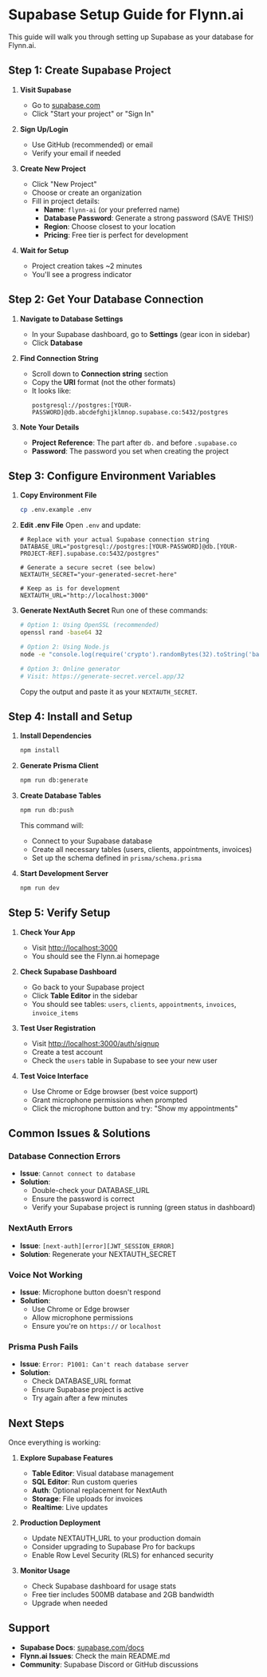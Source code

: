 # Supabase Setup Guide for Flynn.ai

This guide will walk you through setting up Supabase as your database for Flynn.ai.

## Step 1: Create Supabase Project

1. **Visit Supabase**
   - Go to [supabase.com](https://supabase.com)
   - Click "Start your project" or "Sign In"

2. **Sign Up/Login**
   - Use GitHub (recommended) or email
   - Verify your email if needed

3. **Create New Project**
   - Click "New Project"
   - Choose or create an organization
   - Fill in project details:
     - **Name**: `flynn-ai` (or your preferred name)
     - **Database Password**: Generate a strong password (SAVE THIS!)
     - **Region**: Choose closest to your location
     - **Pricing**: Free tier is perfect for development

4. **Wait for Setup**
   - Project creation takes ~2 minutes
   - You'll see a progress indicator

## Step 2: Get Your Database Connection

1. **Navigate to Database Settings**
   - In your Supabase dashboard, go to **Settings** (gear icon in sidebar)
   - Click **Database**

2. **Find Connection String**
   - Scroll down to **Connection string** section
   - Copy the **URI** format (not the other formats)
   - It looks like:
     ```
     postgresql://postgres:[YOUR-PASSWORD]@db.abcdefghijklmnop.supabase.co:5432/postgres
     ```

3. **Note Your Details**
   - **Project Reference**: The part after `db.` and before `.supabase.co`
   - **Password**: The password you set when creating the project

## Step 3: Configure Environment Variables

1. **Copy Environment File**
   ```bash
   cp .env.example .env
   ```

2. **Edit .env File**
   Open `.env` and update:

   ```env
   # Replace with your actual Supabase connection string
   DATABASE_URL="postgresql://postgres:[YOUR-PASSWORD]@db.[YOUR-PROJECT-REF].supabase.co:5432/postgres"

   # Generate a secure secret (see below)
   NEXTAUTH_SECRET="your-generated-secret-here"

   # Keep as is for development
   NEXTAUTH_URL="http://localhost:3000"
   ```

3. **Generate NextAuth Secret**
   Run one of these commands:

   ```bash
   # Option 1: Using OpenSSL (recommended)
   openssl rand -base64 32

   # Option 2: Using Node.js
   node -e "console.log(require('crypto').randomBytes(32).toString('base64'))"

   # Option 3: Online generator
   # Visit: https://generate-secret.vercel.app/32
   ```

   Copy the output and paste it as your `NEXTAUTH_SECRET`.

## Step 4: Install and Setup

1. **Install Dependencies**
   ```bash
   npm install
   ```

2. **Generate Prisma Client**
   ```bash
   npm run db:generate
   ```

3. **Create Database Tables**
   ```bash
   npm run db:push
   ```
   
   This command will:
   - Connect to your Supabase database
   - Create all necessary tables (users, clients, appointments, invoices)
   - Set up the schema defined in `prisma/schema.prisma`

4. **Start Development Server**
   ```bash
   npm run dev
   ```

## Step 5: Verify Setup

1. **Check Your App**
   - Visit [http://localhost:3000](http://localhost:3000)
   - You should see the Flynn.ai homepage

2. **Check Supabase Dashboard**
   - Go back to your Supabase project
   - Click **Table Editor** in the sidebar
   - You should see tables: `users`, `clients`, `appointments`, `invoices`, `invoice_items`

3. **Test User Registration**
   - Visit [http://localhost:3000/auth/signup](http://localhost:3000/auth/signup)
   - Create a test account
   - Check the `users` table in Supabase to see your new user

4. **Test Voice Interface**
   - Use Chrome or Edge browser (best voice support)
   - Grant microphone permissions when prompted
   - Click the microphone button and try: "Show my appointments"

## Common Issues & Solutions

### Database Connection Errors
- **Issue**: `Cannot connect to database`
- **Solution**: 
  - Double-check your DATABASE_URL
  - Ensure the password is correct
  - Verify your Supabase project is running (green status in dashboard)

### NextAuth Errors
- **Issue**: `[next-auth][error][JWT_SESSION_ERROR]`
- **Solution**: Regenerate your NEXTAUTH_SECRET

### Voice Not Working
- **Issue**: Microphone button doesn't respond
- **Solution**: 
  - Use Chrome or Edge browser
  - Allow microphone permissions
  - Ensure you're on `https://` or `localhost`

### Prisma Push Fails
- **Issue**: `Error: P1001: Can't reach database server`
- **Solution**:
  - Check DATABASE_URL format
  - Ensure Supabase project is active
  - Try again after a few minutes

## Next Steps

Once everything is working:

1. **Explore Supabase Features**
   - **Table Editor**: Visual database management
   - **SQL Editor**: Run custom queries
   - **Auth**: Optional replacement for NextAuth
   - **Storage**: File uploads for invoices
   - **Realtime**: Live updates

2. **Production Deployment**
   - Update NEXTAUTH_URL to your production domain
   - Consider upgrading to Supabase Pro for backups
   - Enable Row Level Security (RLS) for enhanced security

3. **Monitor Usage**
   - Check Supabase dashboard for usage stats
   - Free tier includes 500MB database and 2GB bandwidth
   - Upgrade when needed

## Support

- **Supabase Docs**: [supabase.com/docs](https://supabase.com/docs)
- **Flynn.ai Issues**: Check the main README.md
- **Community**: Supabase Discord or GitHub discussions